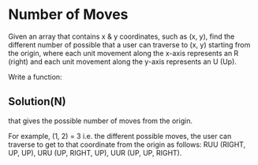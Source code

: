 # Number of Moves

Given an array that contains x & y coordinates, such as (x, y), find the different number of possible that a user can traverse to (x, y) starting from the origin, where each unit movement along the x-axis represents an R (right) and each unit movement along the y-axis represents an U (Up).

Write a function:

## Solution(N)

that gives the possible number of moves from the origin. 

For example, (1, 2) = 3 i.e. the different possible moves, the user can traverse to get to that coordinate from the origin as follows: RUU (RIGHT, UP, UP), URU (UP, RIGHT, UP), UUR (UP, UP, RIGHT).
